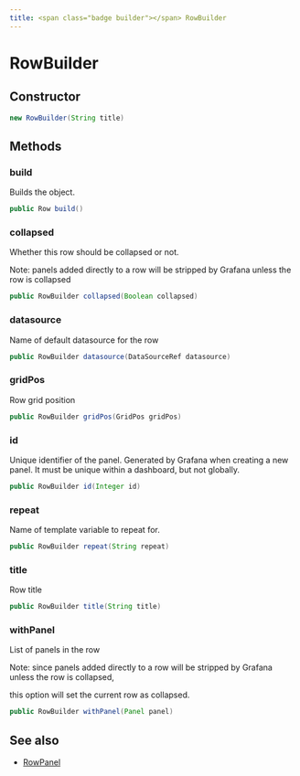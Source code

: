 ```yaml
---
title: <span class="badge builder"></span> RowBuilder
---
```

# <span class="badge builder"></span> RowBuilder

## Constructor

```java
new RowBuilder(String title)
```
## Methods

### <span class="badge object-method"></span> build

Builds the object.

```java
public Row build()
```

### <span class="badge object-method"></span> collapsed

Whether this row should be collapsed or not.

Note: panels added directly to a row will be stripped by Grafana unless the row is collapsed

```java
public RowBuilder collapsed(Boolean collapsed)
```

### <span class="badge object-method"></span> datasource

Name of default datasource for the row

```java
public RowBuilder datasource(DataSourceRef datasource)
```

### <span class="badge object-method"></span> gridPos

Row grid position

```java
public RowBuilder gridPos(GridPos gridPos)
```

### <span class="badge object-method"></span> id

Unique identifier of the panel. Generated by Grafana when creating a new panel. It must be unique within a dashboard, but not globally.

```java
public RowBuilder id(Integer id)
```

### <span class="badge object-method"></span> repeat

Name of template variable to repeat for.

```java
public RowBuilder repeat(String repeat)
```

### <span class="badge object-method"></span> title

Row title

```java
public RowBuilder title(String title)
```

### <span class="badge object-method"></span> withPanel

List of panels in the row

Note: since panels added directly to a row will be stripped by Grafana unless the row is collapsed,

this option will set the current row as collapsed.

```java
public RowBuilder withPanel(Panel panel)
```

## See also

 * <span class="badge object-type-class"></span> [RowPanel](./object-RowPanel.md)
